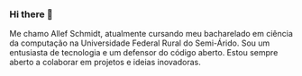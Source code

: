 ### Hi there 👋

Me chamo Allef Schmidt, atualmente cursando meu bacharelado em ciência da computação na Universidade Federal Rural do Semi-Árido. Sou um entusiasta de tecnologia e um defensor do código aberto. Estou sempre aberto a colaborar em projetos e ideias inovadoras. 
